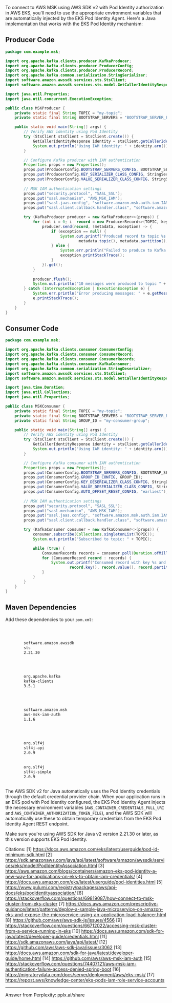 To connect to AWS MSK using AWS SDK v2 with Pod Identity authorization in AWS EKS, you'll need to use the appropriate environment variables that are automatically injected by the EKS Pod Identity Agent. Here's a Java implementation that works with the EKS Pod Identity mechanism:

## Producer Code

```java
package com.example.msk;

import org.apache.kafka.clients.producer.KafkaProducer;
import org.apache.kafka.clients.producer.ProducerConfig;
import org.apache.kafka.clients.producer.ProducerRecord;
import org.apache.kafka.common.serialization.StringSerializer;
import software.amazon.awssdk.services.sts.StsClient;
import software.amazon.awssdk.services.sts.model.GetCallerIdentityResponse;

import java.util.Properties;
import java.util.concurrent.ExecutionException;

public class MSKProducer {
    private static final String TOPIC = "my-topic";
    private static final String BOOTSTRAP_SERVERS = "BOOTSTRAP_SERVER_ENDPOINT:9098";

    public static void main(String[] args) {
        // Verify AWS identity using Pod Identity
        try (StsClient stsClient = StsClient.create()) {
            GetCallerIdentityResponse identity = stsClient.getCallerIdentity();
            System.out.println("Using IAM identity: " + identity.arn());
        }

        // Configure Kafka producer with IAM authentication
        Properties props = new Properties();
        props.put(ProducerConfig.BOOTSTRAP_SERVERS_CONFIG, BOOTSTRAP_SERVERS);
        props.put(ProducerConfig.KEY_SERIALIZER_CLASS_CONFIG, StringSerializer.class.getName());
        props.put(ProducerConfig.VALUE_SERIALIZER_CLASS_CONFIG, StringSerializer.class.getName());
        
        // MSK IAM authentication settings
        props.put("security.protocol", "SASL_SSL");
        props.put("sasl.mechanism", "AWS_MSK_IAM");
        props.put("sasl.jaas.config", "software.amazon.msk.auth.iam.IAMLoginModule required;");
        props.put("sasl.client.callback.handler.class", "software.amazon.msk.auth.iam.IAMClientCallbackHandler");

        try (KafkaProducer producer = new KafkaProducer<>(props)) {
            for (int i = 0; i  record = new ProducerRecord<>(TOPIC, key, value);
                producer.send(record, (metadata, exception) -> {
                    if (exception == null) {
                        System.out.printf("Produced record to topic %s partition %s offset %s%n",
                                metadata.topic(), metadata.partition(), metadata.offset());
                    } else {
                        System.err.println("Failed to produce to Kafka: " + exception.getMessage());
                        exception.printStackTrace();
                    }
                }).get();
            }
            
            producer.flush();
            System.out.println("10 messages were produced to topic " + TOPIC);
        } catch (InterruptedException | ExecutionException e) {
            System.err.println("Error producing messages: " + e.getMessage());
            e.printStackTrace();
        }
    }
}
```

## Consumer Code

```java
package com.example.msk;

import org.apache.kafka.clients.consumer.ConsumerConfig;
import org.apache.kafka.clients.consumer.ConsumerRecord;
import org.apache.kafka.clients.consumer.ConsumerRecords;
import org.apache.kafka.clients.consumer.KafkaConsumer;
import org.apache.kafka.common.serialization.StringDeserializer;
import software.amazon.awssdk.services.sts.StsClient;
import software.amazon.awssdk.services.sts.model.GetCallerIdentityResponse;

import java.time.Duration;
import java.util.Collections;
import java.util.Properties;

public class MSKConsumer {
    private static final String TOPIC = "my-topic";
    private static final String BOOTSTRAP_SERVERS = "BOOTSTRAP_SERVER_ENDPOINT:9098";
    private static final String GROUP_ID = "my-consumer-group";

    public static void main(String[] args) {
        // Verify AWS identity using Pod Identity
        try (StsClient stsClient = StsClient.create()) {
            GetCallerIdentityResponse identity = stsClient.getCallerIdentity();
            System.out.println("Using IAM identity: " + identity.arn());
        }

        // Configure Kafka consumer with IAM authentication
        Properties props = new Properties();
        props.put(ConsumerConfig.BOOTSTRAP_SERVERS_CONFIG, BOOTSTRAP_SERVERS);
        props.put(ConsumerConfig.GROUP_ID_CONFIG, GROUP_ID);
        props.put(ConsumerConfig.KEY_DESERIALIZER_CLASS_CONFIG, StringDeserializer.class.getName());
        props.put(ConsumerConfig.VALUE_DESERIALIZER_CLASS_CONFIG, StringDeserializer.class.getName());
        props.put(ConsumerConfig.AUTO_OFFSET_RESET_CONFIG, "earliest");
        
        // MSK IAM authentication settings
        props.put("security.protocol", "SASL_SSL");
        props.put("sasl.mechanism", "AWS_MSK_IAM");
        props.put("sasl.jaas.config", "software.amazon.msk.auth.iam.IAMLoginModule required;");
        props.put("sasl.client.callback.handler.class", "software.amazon.msk.auth.iam.IAMClientCallbackHandler");

        try (KafkaConsumer consumer = new KafkaConsumer<>(props)) {
            consumer.subscribe(Collections.singletonList(TOPIC));
            System.out.println("Subscribed to topic: " + TOPIC);

            while (true) {
                ConsumerRecords records = consumer.poll(Duration.ofMillis(100));
                for (ConsumerRecord record : records) {
                    System.out.printf("Consumed record with key %s and value %s, partition %s, offset %s%n",
                            record.key(), record.value(), record.partition(), record.offset());
                }
            }
        }
    }
}
```

## Maven Dependencies

Add these dependencies to your `pom.xml`:

```xml

    
    
        software.amazon.awssdk
        sts
        2.21.30
    
    
    
    
        org.apache.kafka
        kafka-clients
        3.5.1
    
    
    
    
        software.amazon.msk
        aws-msk-iam-auth
        1.1.6
    
    
    
    
        org.slf4j
        slf4j-api
        2.0.9
    
    
        org.slf4j
        slf4j-simple
        2.0.9
    

```

The AWS SDK v2 for Java automatically uses the Pod Identity credentials through the default credential provider chain. When your application runs in an EKS pod with Pod Identity configured, the EKS Pod Identity Agent injects the necessary environment variables (`AWS_CONTAINER_CREDENTIALS_FULL_URI` and `AWS_CONTAINER_AUTHORIZATION_TOKEN_FILE`), and the AWS SDK will automatically use these to obtain temporary credentials from the EKS Pod Identity Agent REST endpoint.

Make sure you're using AWS SDK for Java v2 version 2.21.30 or later, as this version supports EKS Pod Identity.

Citations:
[1] https://docs.aws.amazon.com/eks/latest/userguide/pod-id-minimum-sdk.html
[2] https://sdk.amazonaws.com/java/api/latest/software/amazon/awssdk/services/eks/model/PodIdentityAssociation.html
[3] https://aws.amazon.com/blogs/containers/amazon-eks-pod-identity-a-new-way-for-applications-on-eks-to-obtain-iam-credentials/
[4] https://docs.aws.amazon.com/eks/latest/userguide/pod-identities.html
[5] https://www.pulumi.com/registry/packages/aws/api-docs/eks/podidentityassociation/
[6] https://stackoverflow.com/questions/69819087/how-connect-to-msk-cluster-from-eks-cluster
[7] https://docs.aws.amazon.com/prescriptive-guidance/latest/patterns/deploy-a-sample-java-microservice-on-amazon-eks-and-expose-the-microservice-using-an-application-load-balancer.html
[8] https://github.com/aws/aws-sdk-js/issues/4566
[9] https://stackoverflow.com/questions/66712022/accessing-msk-cluster-from-a-service-running-in-eks
[10] https://docs.aws.amazon.com/sdk-for-java/latest/developer-guide/credentials.html
[11] https://sdk.amazonaws.com/java/api/latest/
[12] https://github.com/aws/aws-sdk-java/issues/3062
[13] https://docs.aws.amazon.com/sdk-for-java/latest/developer-guide/home.html
[14] https://github.com/aws/aws-msk-iam-auth
[15] https://stackoverflow.com/questions/74407121/aws-msk-iam-authentication-failure-access-denied-spring-boot
[16] https://migratorydata.com/docs/server/deployment/aws/eks-msk/
[17] https://repost.aws/knowledge-center/eks-pods-iam-role-service-accounts

---
Answer from Perplexity: pplx.ai/share
